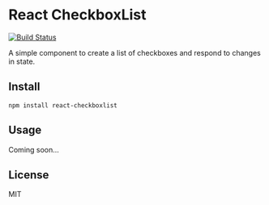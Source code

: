 React CheckboxList
====

[![Build Status](https://secure.travis-ci.org/joshwnj/react-checkboxlist.png)](http://travis-ci.org/joshwnj/react-checkboxlist)

A simple component to create a list of checkboxes and respond to changes in state.

Install
----

`npm install react-checkboxlist`

Usage
----

Coming soon...

License
----

MIT
